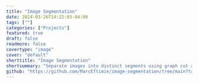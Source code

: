 ```yaml
---
title: "Image Segmentation"
date: 2024-03-26T14:22:03-04:00
tags: [""]
categories: ["Projects"]
featured: true
draft: false
readmore: false
covertype: "image"
cover: "default"
shorttitle: "Image Segmentation"
shortsummary: "Separate images into distinct segments using graph cut algorithms and network flows. Built in Python with NetworkX and OpenCV."
github: "https://github.com/MarcEftimie/image-segmentation/tree/main?tab=readme-ov-file"
---
```

